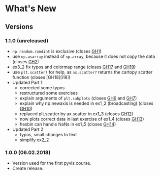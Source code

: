 # What's New

## Versions

### 1.1.0 (unreleased)

 * `np.random.randint` is exclusive (closes [GH1][i1])
 * use `np.asarray` instead of `np.array`, because it does not copy the data (closes [GH2][i2])
 * ex3_2 fix typos and colormap range (closes [GH17][i17] and [GH19][i19])
 * use `plt.scatter?` for help, as `ax.scatter?` returns the cartopy scatter function (closes [GH18][i18])
 * Updated Part 1
   * corrected some typos
   * restructured some exercises
   * explain arguments of `plt.subplots` (closes [GH6][i6] and [GH7][i7])
   * explain why np.newaxis is needed in ex1_2 (broadcasting) (closes [GH10][i10])
   * replaced plt.scatter by ax.scatter in ex1_3 (closes [GH12][i12])
   * now plots correct data in last exercise of ex1_4 (closes [GH13][i13])
   * hexbin can handle NaNs in ex1_5 (closes [GH14][i14])
 * Updated Part 2
   * typos, small changes to text
   * simplify ex2_2

### 1.0.0 (06.02.2018)

 * Version used for the first pyvis course.
 * Create release.



[i1]: https://github.com/C2SM/pyvis/issues/1
[i2]: https://github.com/C2SM/pyvis/issues/2
[i6]: https://github.com/C2SM/pyvis/issues/6
[i7]: https://github.com/C2SM/pyvis/issues/7
[i10]: https://github.com/C2SM/pyvis/issues/10
[i12]: https://github.com/C2SM/pyvis/issues/12
[i13]: https://github.com/C2SM/pyvis/issues/13
[i14]: https://github.com/C2SM/pyvis/issues/14
[i17]: https://github.com/C2SM/pyvis/issues/17
[i19]: https://github.com/C2SM/pyvis/issues/19





